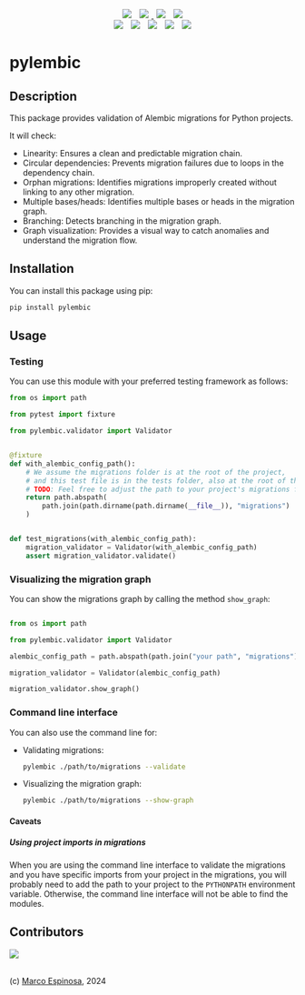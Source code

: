 <!-- Shields -->
<p align="center">
<a href="https://github.com/maekind/pylembic"><img src="https://img.shields.io/github/actions/workflow/status/maekind/pylembic/.github%2Fworkflows%2Ftesting.yml?label=tests&color=green" hspace="5"></a>
<a href="https://codecov.io/gh/maekind/pylembic"><img src="https://codecov.io/gh/maekind/pylembic/graph/badge.svg?token=JcGna50uJL" hspace="5"/>
 </a>
<a href="https://github.com/maekind/pylembic/releases"><img src="https://img.shields.io/github/actions/workflow/status/maekind/pylembic/.github%2Fworkflows%2Frelease.yml?label=package&color=green" hspace="5"></a>
<a href="https://pypi.org/project/pylembic"><img src="https://img.shields.io/github/v/release/maekind/pylembic?color=blue&label=pypi latest" hspace="5"></a>
<br>
<a href="https://github.com/maekind/pylembic/blob/main/LICENSE"><img src="https://img.shields.io/badge/License-MIT-orange.svg" hspace="5"></a>
<a href="https://github.com/maekind/pylembic"><img src="https://img.shields.io/github/repo-size/maekind/pylembic?color=red" hspace="5"></a>
<a href="https://github.com/maekind/pylembic"><img src="https://img.shields.io/github/last-commit/maekind/pylembic?color=black" hspace="5"></a>
<a href="https://www.python.org/downloads/"><img src="https://img.shields.io/github/languages/top/maekind/pylembic?color=darkgreen" hspace="5"></a>
<a href="https://www.python.org/downloads/"><img src="https://img.shields.io/badge/python%20version-%3E3.11-lightblue" hspace="5"></a>
</p>

# pylembic

## Description

This package provides validation of Alembic migrations for Python projects.

It will check:

- Linearity: Ensures a clean and predictable migration chain.
- Circular dependencies: Prevents migration failures due to loops in the
dependency chain.
- Orphan migrations: Identifies migrations improperly created without linking
to any other migration.
- Multiple bases/heads: Identifies multiple bases or heads in the migration graph.
- Branching: Detects branching in the migration graph.
- Graph visualization: Provides a visual way to catch anomalies and understand the
migration flow.

## Installation

You can install this package using pip:

```bash
pip install pylembic
```

## Usage

### Testing

You can use this module with your preferred testing framework as follows:

```python
from os import path

from pytest import fixture

from pylembic.validator import Validator


@fixture
def with_alembic_config_path():
    # We assume the migrations folder is at the root of the project,
    # and this test file is in the tests folder, also at the root of the project.
    # TODO: Feel free to adjust the path to your project's migrations folder.
    return path.abspath(
        path.join(path.dirname(path.dirname(__file__)), "migrations")
    )


def test_migrations(with_alembic_config_path):
    migration_validator = Validator(with_alembic_config_path)
    assert migration_validator.validate()
```

### Visualizing the migration graph

You can show the migrations graph by calling the method `show_graph`:

```python

from os import path

from pylembic.validator import Validator

alembic_config_path = path.abspath(path.join("your path", "migrations"))

migration_validator = Validator(alembic_config_path)

migration_validator.show_graph()
```

### Command line interface

You can also use the command line for:

- Validating migrations:

    ```bash
    pylembic ./path/to/migrations --validate
    ```

- Visualizing the migration graph:

    ```bash
    pylembic ./path/to/migrations --show-graph
    ```

#### Caveats

##### Using project imports in migrations

When you are using the command line interface to validate the migrations and you have specific imports from your project in the migrations,
you will probably need to add the path to your project to the `PYTHONPATH` environment variable.
Otherwise, the command line interface will not be able to find the modules.

## Contributors

<a href="https://github.com/maekind/pylembic/graphs/contributors">
  <img src="https://contrib.rocks/image?repo=maekind/pylembic" />
</a>
<br/>
<br/>

(c) <a href="mailto:marco@marcoespinosa.com">Marco Espinosa</a>, 2024
